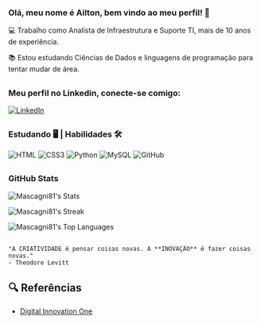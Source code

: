 
### Olá, meu nome é Ailton, bem vindo ao meu perfil! 👋

💻 Trabalho como Analista de Infraestrutura e Suporte TI, mais de 10 anos de experiência. 

📚 Estou estudando Ciências de Dados e linguagens de programação para tentar mudar de área.
##

### Meu perfil no Linkedin, conecte-se comigo:
[![LinkedIn](https://img.shields.io/badge/linkedin-%230077B5.svg?style=for-the-badge&logo=linkedin&logoColor=white)](https://www.linkedin.com/in/amascagni/)

##
### Estudando 🖥 | Habilidades 🛠
![HTML](https://img.shields.io/badge/HTML-000?style=for-the-badge&logo=html5&logoColor=30A3DC)
![CSS3](https://img.shields.io/badge/CSS3-000?style=for-the-badge&logo=css3&logoColor=E94D5F)
![Python](https://img.shields.io/badge/python-000?style=for-the-badge&logo=python&logoColor=ffdd54)
![MySQL](https://img.shields.io/badge/MySQL-00000F?style=for-the-badge&logo=mysql&logoColor=white)
![GitHub](https://img.shields.io/badge/GitHub-100000?style=for-the-badge&logo=github&logoColor=white) 

##

### GitHub Stats

![Mascagni81's Stats](https://github-readme-stats.vercel.app/api?username=Mascagni81&theme=vue-dark&show_icons=true&hide_border=true&count_private=true)

![Mascagni81's Streak](https://github-readme-streak-stats.herokuapp.com/?user=Mascagni81&theme=vue-dark&hide_border=true)

![Mascagni81's Top Languages](https://github-readme-stats.vercel.app/api/top-langs/?username=Mascagni81&theme=vue-dark&show_icons=true&hide_border=true&layout=compact)


##
```
"A CRIATIVIDADE é pensar coisas novas. A **INOVAÇÃO** é fazer coisas novas."
- Theodore Levitt
```
##

## 🔍 Referências
- [Digital Innovation One](https://www.dio.me/)